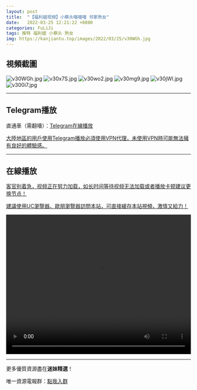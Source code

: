 ```yaml
---
layout: post
title:  "【福利姬视频】小蔡头喵喵喵 邻家熟女"
date:   2022-03-25 12:21:22 +0800
categories: FuLiJi
tags: 推特 福利姬 小蔡头 熟女
img: https://kanjiantu.top/images/2022/03/25/v30WGh.jpg
---
```



## 視頻截圖

![v30WGh.jpg](https://kanjiantu.top/images/2022/03/25/v30WGh.jpg)
![v30x7S.jpg](https://kanjiantu.top/images/2022/03/25/v30x7S.jpg)
![v30wo2.jpg](https://kanjiantu.top/images/2022/03/25/v30wo2.jpg)
![v30mg9.jpg](https://kanjiantu.top/images/2022/03/25/v30mg9.jpg)
![v30jWI.jpg](https://kanjiantu.top/images/2022/03/25/v30jWI.jpg)
![v300i7.jpg](https://kanjiantu.top/images/2022/03/25/v300i7.jpg)

* * *
## Telegram播放

直通車（需翻墻）：[Telegram在線播放](https://t.me/mimeijingxuan/295)

<u>大陸地區的用戶使用Telegram播放必須使用VPN代理，未使用VPN時可能無法擁有良好的體驗感。</u> 
* * *
## 在線播放
<u>客官别着急，视频正在努力加载，如长时间等待视频无法加载或者播放卡顿建议更换节点！</u>

<u>建議使用UC瀏覽器、歐朋瀏覽器訪問本站，可直接緩存本站視頻，激情又給力！</u>
<center><video src="https://cdn.publer.io/uploads/videos/62472e1adb279736bfa8123a/cb78c13f49f367fad6990eb8da5e2809.mp4" width="100%" height="380px" controls="controls"></video></center>


* * *
更多優質資源盡在**迷妹精選**！

唯一資源電報群：[點我入群](https://t.me/mimeijingxuan)



